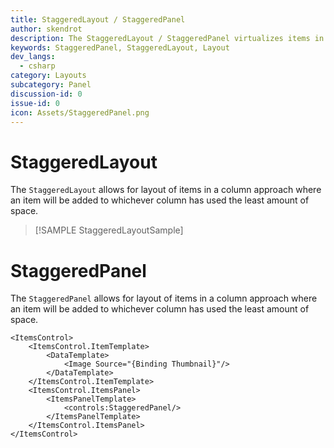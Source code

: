 ```yaml
---
title: StaggeredLayout / StaggeredPanel
author: skendrot
description: The StaggeredLayout / StaggeredPanel virtualizes items in a column approach where an item will be added to whichever column has used the least amount of space.
keywords: StaggeredPanel, StaggeredLayout, Layout
dev_langs:
  - csharp
category: Layouts
subcategory: Panel
discussion-id: 0
issue-id: 0
icon: Assets/StaggeredPanel.png
---
```


# StaggeredLayout

The `StaggeredLayout` allows for layout of items in a column approach where an item will be added to whichever column has used the least amount of space.

> [!SAMPLE StaggeredLayoutSample]

# StaggeredPanel

The `StaggeredPanel` allows for layout of items in a column approach where an item will be added to whichever column has used the least amount of space.

```xaml
<ItemsControl>
    <ItemsControl.ItemTemplate>
        <DataTemplate>
            <Image Source="{Binding Thumbnail}"/>
        </DataTemplate>
    </ItemsControl.ItemTemplate>
    <ItemsControl.ItemsPanel>
        <ItemsPanelTemplate>
            <controls:StaggeredPanel/>
        </ItemsPanelTemplate>
    </ItemsControl.ItemsPanel>
</ItemsControl>
```
